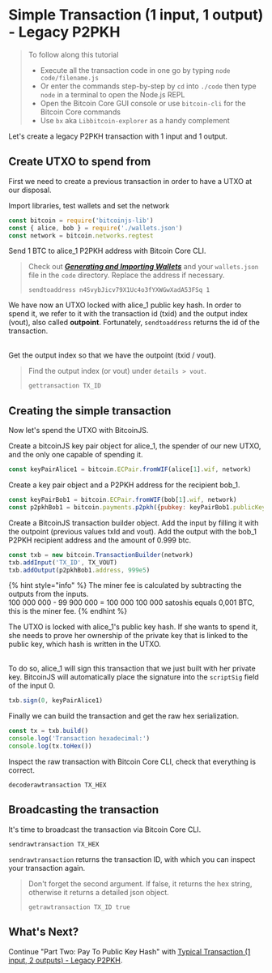 # Simple Transaction \(1 input, 1 output\) - Legacy P2PKH

> To follow along this tutorial
>
> * Execute all the transaction code in one go by typing `node code/filename.js`   
> * Or enter the commands step-by-step by `cd` into `./code` then type `node` in a terminal to open the Node.js REPL   
> * Open the Bitcoin Core GUI console or use `bitcoin-cli` for the Bitcoin Core commands   
> * Use `bx` aka `Libbitcoin-explorer` as a handy complement

Let's create a legacy P2PKH transaction with 1 input and 1 output.

## Create UTXO to spend from

First we need to create a previous transaction in order to have a UTXO at our disposal.

Import libraries, test wallets and set the network

```javascript
const bitcoin = require('bitcoinjs-lib')
const { alice, bob } = require('./wallets.json')
const network = bitcoin.networks.regtest
```

Send 1 BTC to alice\_1 P2PKH address with Bitcoin Core CLI.

> Check out [_**Generating and Importing Wallets**_](../../part-one-preparing-the-work-environment/generating_and_importing_wallets.md) and your `wallets.json` file in the `code` directory. Replace the address if necessary.
>
> ```text
> sendtoaddress n4SvybJicv79X1Uc4o3fYXWGwXadA53FSq 1
> ```

We have now an UTXO locked with alice\_1 public key hash. In order to spend it, we refer to it with the transaction id \(txid\) and the output index \(vout\), also called **outpoint**. Fortunately, `sendtoaddress` returns the id of the transaction.  
 

Get the output index so that we have the outpoint \(txid / vout\).

> Find the output index \(or vout\) under `details > vout`.
>
> ```text
> gettransaction TX_ID
> ```

## Creating the simple transaction

Now let's spend the UTXO with BitcoinJS.

Create a bitcoinJS key pair object for alice\_1, the spender of our new UTXO, and the only one capable of spending it.

```javascript
const keyPairAlice1 = bitcoin.ECPair.fromWIF(alice[1].wif, network)
```

Create a key pair object and a P2PKH address for the recipient bob\_1.

```javascript
const keyPairBob1 = bitcoin.ECPair.fromWIF(bob[1].wif, network)
const p2pkhBob1 = bitcoin.payments.p2pkh({pubkey: keyPairBob1.publicKey, network})
```

Create a BitcoinJS transaction builder object. Add the input by filling it with the outpoint \(previous values txId and vout\). Add the output with the bob\_1 P2PKH recipient address and the amount of 0.999 btc.

```javascript
const txb = new bitcoin.TransactionBuilder(network)
txb.addInput('TX_ID', TX_VOUT)
txb.addOutput(p2pkhBob1.address, 999e5)
```

{% hint style="info" %}
The miner fee is calculated by subtracting the outputs from the inputs.  
100 000 000 - 99 900 000 = 100 000 100 000 satoshis equals 0,001 BTC, this is the miner fee.
{% endhint %}

The UTXO is locked with alice\_1's public key hash. If she wants to spend it, she needs to prove her ownership of the private key that is linked to the public key, which hash is written in the UTXO.  
 

To do so, alice\_1 will sign this transaction that we just built with her private key. BitcoinJS will automatically place the signature into the `scriptSig` field of the input 0.

```javascript
txb.sign(0, keyPairAlice1)
```

Finally we can build the transaction and get the raw hex serialization.

```javascript
const tx = txb.build()
console.log('Transaction hexadecimal:')
console.log(tx.toHex())
```

Inspect the raw transaction with Bitcoin Core CLI, check that everything is correct.

```text
decoderawtransaction TX_HEX
```

## Broadcasting the transaction

It's time to broadcast the transaction via Bitcoin Core CLI.

```text
sendrawtransaction TX_HEX
```

`sendrawtransaction` returns the transaction ID, with which you can inspect your transaction again.

> Don't forget the second argument. If false, it returns the hex string, otherwise it returns a detailed json object.
>
> ```text
> getrawtransaction TX_ID true
> ```

## What's Next?

Continue "Part Two: Pay To Public Key Hash" with [Typical Transaction \(1 input, 2 outputs\) - Legacy P2PKH](p2pkh_typical_tx_1_2.md).

